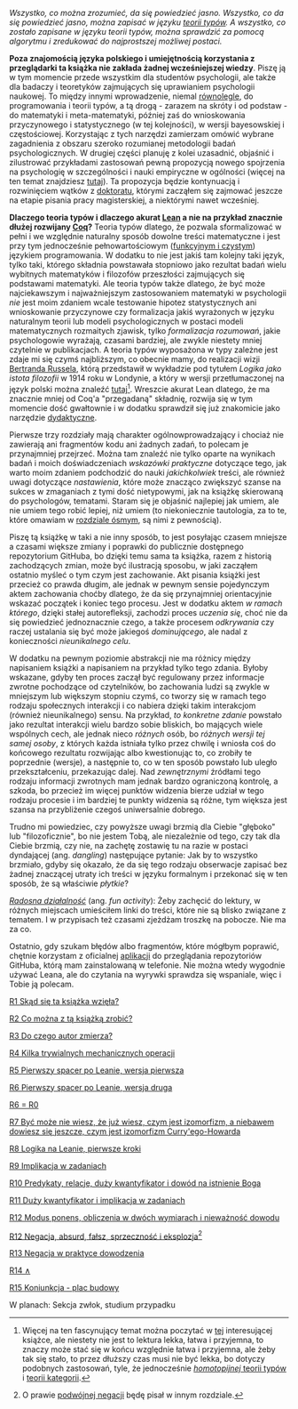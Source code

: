 *Wszystko, co można zrozumieć, da się powiedzieć jasno. Wszystko, co da się powiedzieć jasno, można
zapisać w języku [teorii typów](https://en.wikipedia.org/wiki/Type_theory). A wszystko, co zostało
zapisane w języku teorii typów, można sprawdzić za pomocą algorytmu i zredukować do najprostszej
możliwej postaci.*

**Poza znajomością języka polskiego i umiejętnością korzystania z przeglądarki ta książka nie
zakłada żadnej wcześniejszej wiedzy**. Piszę ją w tym momencie przede wszystkim dla studentów
psychologii, ale także dla badaczy i teoretyków zajmujących się uprawianiem psychologii naukowej. To
między innymi wprowadzenie, niemal
[równolegle](https://en.wikipedia.org/wiki/Everything_Everywhere_All_at_Once), do programowania i
teorii typów, a tą drogą - zarazem na skróty i od podstaw - do matematyki i meta-matematyki, później
zaś do wnioskowania przyczynowego i statystycznego (w tej kolejności), w wersji bayesowskiej i
częstościowej. Korzystając z tych narzędzi zamierzam omówić wybrane zagadnienia z obszaru szeroko
rozumianej metodologii badań psychologicznych. W drugiej części planuję z kolei uzasadnić, objaśnić
i zilustrować przykładami zastosowań pewną propozycją nowego spojrzenia na psychologię w
szczególności i nauki empiryczne w ogólności (więcej na ten temat znajdziesz
[tutaj](./rozdzialy/02_Cel.md)). Ta propozycja będzie kontynuacją i rozwinięciem wątków z
[doktoratu](./rozdzialy/praca_doktorska.pdf), którymi zacząłem się zajmować jeszcze na etapie
pisania pracy magisterskiej, a niektórymi nawet wcześniej.

**Dlaczego teoria typów i dlaczego akurat
[Lean](https://en.wikipedia.org/wiki/Lean_(proof_assistant)) a nie na przykład znacznie dłużej
rozwijany [Coq](https://en.wikipedia.org/wiki/Coq_(software))?** Teoria typów dlatego, że pozwala
sformalizować w pełni i we względnie naturalny sposób dowolne treści matematyczne i jest przy tym
jednocześnie pełnowartościowym ([funkcyjnym i
czystym](https://pl.wikipedia.org/wiki/Programowanie_funkcyjne)) językiem programowania. W dodatku
to nie jest jakiś tam kolejny taki język, tylko taki, którego składnia powstawała stopniowo jako
rezultat badań wielu wybitnych matematyków i filozofów przeszłości zajmujących się podstawami
matematyki. Ale teoria typów także dlatego, że być może najciekawszym i najważniejszym zastosowaniem
matematyki w psychologii *nie* jest moim zdaniem wcale testowanie hipotez statystycznych ani
wnioskowanie przyczynowe czy formalizacja jakiś wyrażonych w języku naturalnym teorii lub modeli
psychologicznych w postaci modeli matematycznych rozmaitych zjawisk, tylko *formalizacja rozumowań*,
jakie psychologowie wyrażają, czasami bardziej, ale zwykle niestety mniej czytelnie w
publikacjach. A teoria typów wyposażona w typy zależne jest zdaje mi się czymś najbliższym, co
obecnie mamy, do realizacji wizji [Bertranda
Russela](https://pl.wikipedia.org/wiki/Bertrand_Russell), którą przedstawił w wykładzie pod tytułem
*Logika jako istota filozofii* w 1914 roku w Londynie, a który w wersji przetłumaczonej na język
polski można znaleźć [tutaj](file:///home/borys/Principia%2015%20Russell%20Logika.pdf)[^2]. Wreszcie
akurat Lean dlatego, że ma znacznie mniej od Coq'a "przegadaną" składnię, rozwija się w tym momencie
dość gwałtownie i w dodatku sprawdził się już znakomicie jako narzędzie
[dydaktyczne](https://github.com/ImperialCollegeLondon/formalising-mathematics-2024).

Pierwsze trzy rozdziały mają charakter ogólnowprowadzający i chociaż nie zawierają ani fragmentów
kodu ani żadnych zadań, to polecam je przynajmniej przejrzeć. Można tam znaleźć nie tylko oparte na
wynikach badań i moich doświadczeniach *wskazówki praktyczne* dotyczące tego, jak warto moim zdaniem
podchodzić do nauki *jakichkolwiek* treści, ale również uwagi dotyczące *nastawienia*, które może
znacząco zwiększyć szanse na sukces w zmaganiach z tymi dość nietypowymi, jak na książkę skierowaną
do psychologów, tematami. Staram się je objaśnić najlepiej jak umiem, ale nie umiem tego robić
lepiej, niż umiem (to niekoniecznie tautologia, za to te, które omawiam w [rozdziale
ósmym](./rozdzialy/Logika_w_Leanie_pierwsze_kroki.md), są nimi z pewnością).

Piszę tą książkę w taki a nie inny sposób, to jest posyłając czasem mniejsze a czasami większe
zmiany i poprawki do publicznie dostępnego repozytorium GitHuba, bo dzięki temu sama ta książka,
razem z historią zachodzących zmian, może być ilustracją sposobu, w jaki zacząłem ostatnio myśleć o
tym czym jest zachowanie. Akt pisania książki jest przecież co prawda długim, ale jednak w pewnym
sensie pojedynczym aktem zachowania choćby dlatego, że da się przynajmniej orientacyjnie wskazać
początek i koniec tego procesu. Jest w dodatku aktem *w ramach którego*, dzięki stałej
autorefleksji, zachodzi proces *uczenia się*, choć nie da się powiedzieć jednoznacznie czego, a
także procesem *odkrywania* czy raczej ustalania się być może jakiegoś *dominującego*, ale nadal z
konieczności *nieunikalnego celu*.

W dodatku na pewnym poziomie abstrakcji nie ma różnicy między napisaniem książki a napisaniem na
przykład tylko tego zdania. Byłoby wskazane, gdyby ten proces zaczął być regulowany przez informacje
zwrotne pochodzące od czytelników, bo zachowania ludzi są zwykle w mniejszym lub większym stopniu
czymś, co tworzy się w ramach tego rodzaju społecznych interakcji i co nabiera dzięki takim
interakcjom (również nieunikalnego) sensu. Na przykład, *to konkretne zdanie* powstało jako rezultat
interakcji wielu bardzo sobie bliskich, bo mających wiele wspólnych cech, ale jednak nieco *różnych*
osób, bo *różnych wersji tej samej osoby*, z których każda istniała tylko przez chwilę i wniosła coś
do końcowego rezultatu rozwijając albo kwestionując to, co zrobiły te poprzednie (wersje), a
następnie to, co w ten sposób powstało lub uległo przekształceniu, przekazując dalej. Nad
*zewnętrznymi* źródłami tego rodzaju informacji zwrotnych mam jednak bardzo ograniczoną kontrolę, a
szkoda, bo przecież im więcej punktów widzenia bierze udział w tego rodzaju procesie i im bardziej
te punkty widzenia są różne, tym większa jest szansa na przybliżenie czegoś uniwersalnie
dobrego.

Trudno mi powiedziec, czy powyższe uwagi brzmią dla Ciebie "głęboko" lub "filozoficznie", bo nie
jestem Tobą, ale niezależnie od tego, czy tak dla Ciebie brzmią, czy nie, na zachętę zostawię tu na
razie w postaci dyndającej (ang. *dangling*) następujące pytanie: Jak by to wszystko brzmiało, gdyby
się okazało, że da się tego rodzaju obserwacje zapisać bez żadnej znaczącej utraty ich treści w
języku formalnym i przekonać się w ten sposób, że są właściwie *płytkie*?

[*Radosna działalność*](https://www.youtube.com/watch?v=AZzcE04ssoQ) (ang. *fun activity*): Żeby
zachęcić do lektury, w różnych miejscach umieściłem linki do treści, które nie są blisko związane z
tematem. I w przypisach też czasami zjeżdżam troszkę na pobocze. Nie ma za co.

Ostatnio, gdy szukam błędów albo fragmentów, które mógłbym poprawić, chętnie korzystam z oficialnej
[aplikacji](https://play.google.com/store/apps/details?id=com.github.android&hl=en) do przeglądania
repozytoriów GitHuba, którą mam zainstalowaną w telefonie. Nie można wtedy wygodnie używać Leana,
ale do czytania na wyrywki sprawdza się wspaniale, więc i Tobie ją polecam.

[R1 Skąd się ta książka wzięła?](./rozdzialy/00_Wprowadzenie.md)

[R2 Co można z tą książką zrobić?](./rozdzialy/01_Jak_sie_uczyc.md)

[R3 Do czego autor zmierza?](./rozdzialy/02_Cel.md)

[R4 Kilka trywialnych mechanicznych operacji](./rozdzialy/Pierwszy_spacerek.md)

[R5 Pierwszy spacer po Leanie, wersja pierwsza](./rozdzialy/Spacerek_po_Leanie_1.md)

[R6 Pierwszy spacer po Leanie, wersja druga](./rozdzialy/Spacerek_po_Leanie_2.md)

[R6 = R0](./rozdzialy/Ewaluacja.md)

[R7 Być może nie wiesz, że już wiesz, czym jest izomorfizm, a niebawem dowiesz się jeszcze, czym
jest izomorfizm Curry'ego-Howarda](./rozdzialy/Izomorfizm_Curryego_Howarda.md)

[R8 Logika na Leanie, pierwsze kroki](./rozdzialy/Logika_w_Leanie_pierwsze_kroki.md)

[R9 Implikacja w zadaniach](./rozdzialy/Implikacja_w_zadaniach.md)

[R10 Predykaty, relacje, duży kwantyfikator i dowód na istnienie
Boga](./rozdzialy/Predykaty_dowod_Anzelma.md)

[R11 Duży kwantyfikator i implikacja w
zadaniach](./rozdzialy/Duzy_kwantyfikator_i_implikacja_w_zadaniach.md)

[R12 Modus ponens, obliczenia w dwóch wymiarach i nieważność
dowodu](./rozdzialy/Modus_Ponens_Niewaznosc_Dowodu.md)

[R12 Negacja, absurd, fałsz, sprzeczność i eksplozja](./rozdzialy/Negacja.md)[^1]

[R13 Negacja w praktyce dowodzenia](./rozdzialy/Negacja_w_praktyce.md)

[R14 ∧](./rozdzialy/Koniunkcja.md)

[R15 Koniunkcja - plac budowy](./rozdzialy/Koniunkcja_work_in_progress.md)

W planach: Sekcja zwłok, studium przypadku

[^1]: O prawie [podwójnej negacji](https://kawaly.tja.pl/dowcip,profesor-filologii-polskiej-na) będę pisał w innym rozdziale.

[^2]: Więcej na ten fascynujący temat można poczytać w
    [tej](https://global.oup.com/academic/product/modal-homotopy-type-theory-9780198853404?cc=it&lang=en&)
    interesującej książce, ale niestety nie jest to lektura lekka, łatwa i przyjemna, to znaczy może
    stać się w końcu względnie łatwa i przyjemna, ale żeby tak się stało, to przez dłuższy czas musi
    nie być lekka, bo dotyczy podobnych zastosowań, tyle, że jednocześnie [*homotopijnej* teorii
    typów](https://homotopytypetheory.org/book/) i [teorii
    kategorii](https://pl.wikipedia.org/wiki/Teoria_kategorii).
